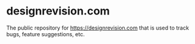 # designrevision.com
The public repository for https://designrevision.com that is used to track bugs, feature suggestions, etc.
